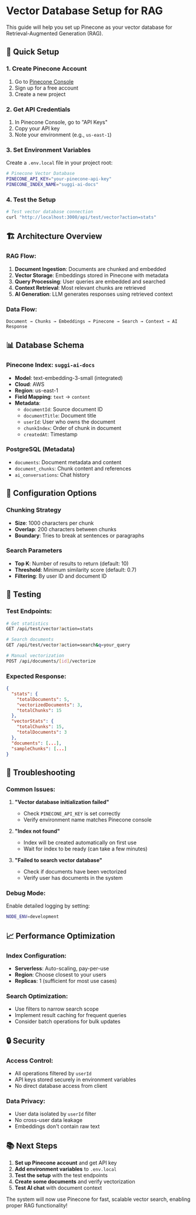 # Vector Database Setup for RAG

This guide will help you set up Pinecone as your vector database for Retrieval-Augmented Generation (RAG).

## 🚀 **Quick Setup**

### 1. **Create Pinecone Account**
1. Go to [Pinecone Console](https://app.pinecone.io/)
2. Sign up for a free account
3. Create a new project

### 2. **Get API Credentials**
1. In Pinecone Console, go to "API Keys"
2. Copy your API key
3. Note your environment (e.g., `us-east-1`)

### 3. **Set Environment Variables**
Create a `.env.local` file in your project root:

```bash
# Pinecone Vector Database
PINECONE_API_KEY="your-pinecone-api-key"
PINECONE_INDEX_NAME="suggi-ai-docs"
```

### 4. **Test the Setup**
```bash
# Test vector database connection
curl "http://localhost:3000/api/test/vector?action=stats"
```

## 🏗️ **Architecture Overview**

### **RAG Flow:**
1. **Document Ingestion**: Documents are chunked and embedded
2. **Vector Storage**: Embeddings stored in Pinecone with metadata
3. **Query Processing**: User queries are embedded and searched
4. **Context Retrieval**: Most relevant chunks are retrieved
5. **AI Generation**: LLM generates responses using retrieved context

### **Data Flow:**
```
Document → Chunks → Embeddings → Pinecone → Search → Context → AI Response
```

## 📊 **Database Schema**

### **Pinecone Index: `suggi-ai-docs`**
- **Model**: text-embedding-3-small (integrated)
- **Cloud**: AWS
- **Region**: us-east-1
- **Field Mapping**: `text` → `content`
- **Metadata**:
  - `documentId`: Source document ID
  - `documentTitle`: Document title
  - `userId`: User who owns the document
  - `chunkIndex`: Order of chunk in document
  - `createdAt`: Timestamp

### **PostgreSQL (Metadata)**
- `documents`: Document metadata and content
- `document_chunks`: Chunk content and references
- `ai_conversations`: Chat history

## 🔧 **Configuration Options**

### **Chunking Strategy**
- **Size**: 1000 characters per chunk
- **Overlap**: 200 characters between chunks
- **Boundary**: Tries to break at sentences or paragraphs

### **Search Parameters**
- **Top K**: Number of results to return (default: 10)
- **Threshold**: Minimum similarity score (default: 0.7)
- **Filtering**: By user ID and document ID

## 🧪 **Testing**

### **Test Endpoints:**
```bash
# Get statistics
GET /api/test/vector?action=stats

# Search documents
GET /api/test/vector?action=search&q=your_query

# Manual vectorization
POST /api/documents/[id]/vectorize
```

### **Expected Response:**
```json
{
  "stats": {
    "totalDocuments": 5,
    "vectorizedDocuments": 3,
    "totalChunks": 15
  },
  "vectorStats": {
    "totalChunks": 15,
    "totalDocuments": 3
  },
  "documents": [...],
  "sampleChunks": [...]
}
```

## 🚨 **Troubleshooting**

### **Common Issues:**

1. **"Vector database initialization failed"**
   - Check `PINECONE_API_KEY` is set correctly
   - Verify environment name matches Pinecone console

2. **"Index not found"**
   - Index will be created automatically on first use
   - Wait for index to be ready (can take a few minutes)

3. **"Failed to search vector database"**
   - Check if documents have been vectorized
   - Verify user has documents in the system

### **Debug Mode:**
Enable detailed logging by setting:
```bash
NODE_ENV=development
```

## 📈 **Performance Optimization**

### **Index Configuration:**
- **Serverless**: Auto-scaling, pay-per-use
- **Region**: Choose closest to your users
- **Replicas**: 1 (sufficient for most use cases)

### **Search Optimization:**
- Use filters to narrow search scope
- Implement result caching for frequent queries
- Consider batch operations for bulk updates

## 🔒 **Security**

### **Access Control:**
- All operations filtered by `userId`
- API keys stored securely in environment variables
- No direct database access from client

### **Data Privacy:**
- User data isolated by `userId` filter
- No cross-user data leakage
- Embeddings don't contain raw text

## 📚 **Next Steps**

1. **Set up Pinecone account** and get API key
2. **Add environment variables** to `.env.local`
3. **Test the setup** with the test endpoints
4. **Create some documents** and verify vectorization
5. **Test AI chat** with document context

The system will now use Pinecone for fast, scalable vector search, enabling proper RAG functionality!
